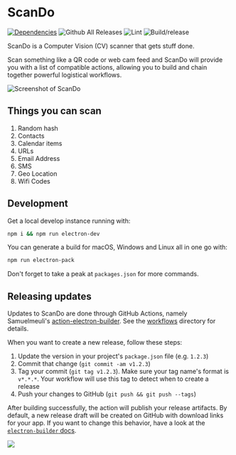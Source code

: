 # ScanDo

[![Dependencies](https://david-dm.org/matterofabstract/ScanDo.svg)](https://github.com/matterofabstract/ScanDo)
![Github All Releases](https://img.shields.io/github/downloads/matterofabstract/ScanDo/total.svg)
![Lint](https://github.com/matterofabstract/ScanDo/workflows/Lint/badge.svg)
![Build/release](https://github.com/matterofabstract/ScanDo/workflows/Build/release/badge.svg)

ScanDo is a Computer Vision (CV) scanner that gets stuff done.

Scan something like a QR code or web cam feed and ScanDo will provide you with a list of compatible actions, allowing you to build and chain together powerful logistical workflows.

![Screenshot of ScanDo](https://bpk-disk.s3.us-east-1.amazonaws.com/scando-screenshot.png)

## Things you can scan

1. Random hash
2. Contacts
3. Calendar items
4. URLs
5. Email Address
6. SMS
7. Geo Location
8. Wifi Codes

## Development

Get a local develop instance running with:

```sh
npm i && npm run electron-dev
```

You can generate a build for macOS, Windows and Linux all in one go with:

```sh
npm run electron-pack
```

Don't forget to take a peak at `packages.json` for more commands.

## Releasing updates

Updates to ScanDo are done through GitHub Actions, namely Samuelmeuli's [action-electron-builder](https://github.com/samuelmeuli/action-electron-builder). See the [workflows](https://github.com/matterofabstract/scando/tree/master/.github/workflows) directory for details.

When you want to create a new release, follow these steps:

1. Update the version in your project's `package.json` file (e.g. `1.2.3`)
2. Commit that change (`git commit -am v1.2.3`)
3. Tag your commit (`git tag v1.2.3`). Make sure your tag name's format is `v*.*.*`. Your workflow will use this tag to detect when to create a release
4. Push your changes to GitHub (`git push && git push --tags`)

After building successfully, the action will publish your release artifacts. By default, a new release draft will be created on GitHub with download links for your app. If you want to change this behavior, have a look at the [`electron-builder` docs](https://www.electron.build/).

![](https://bpk-disk.s3.us-east-1.amazonaws.com/designed-by-abstractly-footer.png?c=1)
